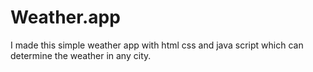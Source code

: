 # Weather.app
I made this simple weather app with html css and java script which can determine the weather in any city.
